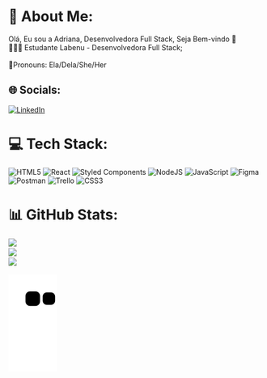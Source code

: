 # 💫 About Me:
Olá, Eu sou a Adriana, Desenvolvedora Full Stack, Seja Bem-vindo 💜<br>👩🏻‍💻 Estudante Labenu - Desenvolvedora Full Stack;<br><br>🌸Pronouns: Ela/Dela/She/Her


## 🌐 Socials:
[![LinkedIn](https://img.shields.io/badge/LinkedIn-%230077B5.svg?logo=linkedin&logoColor=white)](https://linkedin.com/in/https://www.linkedin.com/in/adriana-ramss/) 

# 💻 Tech Stack:
![HTML5](https://img.shields.io/badge/html5-%23E34F26.svg?style=for-the-badge&logo=html5&logoColor=white) ![React](https://img.shields.io/badge/react-%2320232a.svg?style=for-the-badge&logo=react&logoColor=%2361DAFB) ![Styled Components](https://img.shields.io/badge/styled--components-DB7093?style=for-the-badge&logo=styled-components&logoColor=white) ![NodeJS](https://img.shields.io/badge/node.js-6DA55F?style=for-the-badge&logo=node.js&logoColor=white) ![JavaScript](https://img.shields.io/badge/javascript-%23323330.svg?style=for-the-badge&logo=javascript&logoColor=%23F7DF1E) 	![Figma](https://img.shields.io/badge/figma-%23F24E1E.svg?style=for-the-badge&logo=figma&logoColor=white) ![Postman](https://img.shields.io/badge/Postman-FF6C37?style=for-the-badge&logo=postman&logoColor=white) ![Trello](https://img.shields.io/badge/Trello-%23026AA7.svg?style=for-the-badge&logo=Trello&logoColor=white) ![CSS3](https://img.shields.io/badge/css3-%231572B6.svg?style=for-the-badge&logo=css3&logoColor=white)
# 📊 GitHub Stats:
![](https://github-readme-stats.vercel.app/api?username=Adrianaramss&theme=radical&hide_border=false&include_all_commits=false&count_private=false)<br/>
![](https://github-readme-streak-stats.herokuapp.com/?user=Adrianaramss&theme=radical&hide_border=false)<br/>
![](https://github-readme-stats.vercel.app/api/top-langs/?username=Adrianaramss&theme=radical&hide_border=false&include_all_commits=false&count_private=false&layout=compact)


 ![Snake animation](https://github.com/adrianaramss/adrianaramss/blob/output/github-contribution-grid-snake.svg)
 
